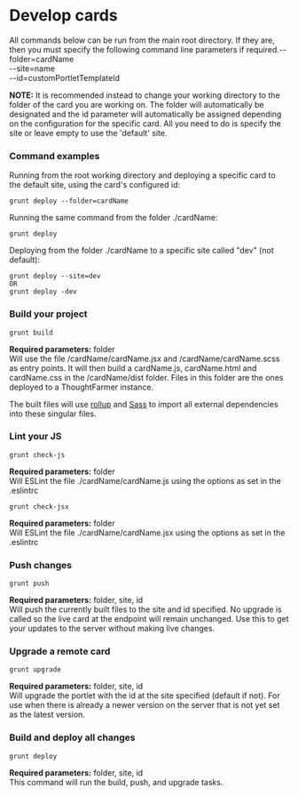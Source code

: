 # Develop cards

All commands below can be run from the main root directory. If they are, then you must specify the following command line parameters if required.--folder=cardName  
--site=name  
--id=customPortletTemplateId  
  
**NOTE:** It is recommended instead to change your working directory to the folder of the card you are working on. The folder will automatically be designated and the id parameter will automatically be assigned depending on the configuration for the specific card. All you need to do is specify the site or leave empty to use the 'default' site.

### **Command examples**

Running from the root working directory and deploying a specific card to the default site, using the card's configured id:

```text
grunt deploy --folder=cardName
```

Running the same command from the folder ./cardName:

```text
grunt deploy
```

Deploying from the folder ./cardName to a specific site called "dev" \(not default\):

```text
grunt deploy --site=dev
OR
grunt deploy -dev
```

### Build your project

```text
grunt build
```

**Required parameters:** folder  
Will use the file /cardName/cardName.jsx and /cardName/cardName.scss as entry points. It will then build a cardName.js, cardName.html and cardName.css in the /cardName/dist folder. Files in this folder are the ones deployed to a ThoughtFarmer instance.  
  
The built files will use [rollup](https://rollupjs.org/guide/en) and [Sass](https://sass-lang.com/) to import all external dependencies into these singular files. 

### Lint your JS

```text
grunt check-js 
```

**Required parameters:** folder  
Will ESLint the file ./cardName/cardName.js using the options as set in the .eslintrc

```text
grunt check-jsx 
```

**Required parameters:** folder  
Will ESLint the file ./cardName/cardName.jsx using the options as set in the .eslintrc

### Push changes

```text
grunt push 
```

**Required parameters:** folder, site, id  
Will push the currently built files to the site and id specified. No upgrade is called so the live card at the endpoint will remain unchanged. Use this to get your updates to the server without making live changes.

### Upgrade a remote card

```text
grunt upgrade
```

**Required parameters:** folder, site, id  
Will upgrade the portlet with the id at the site specified \(default if not\). For use when there is already a newer version on the server that is not yet set as the latest version. 

### Build and deploy all changes

```text
grunt deploy 
```

**Required parameters:** folder, site, id  
This command will run the build, push, and upgrade tasks.  


